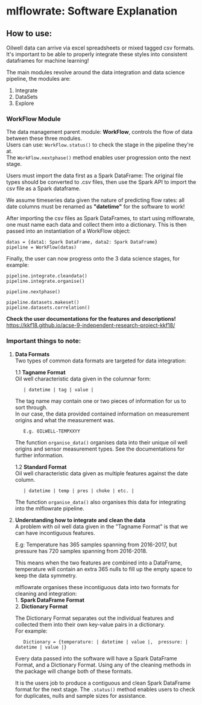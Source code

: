 # mlflowrate: Software Explanation

## How to use:
Oilwell data can arrive via excel spreadsheets or mixed tagged csv formats. It's important to be able to properly integrate these styles into consistent dataframes for machine learning!

The main modules revolve around the data integration and data science pipeline, the modules are:

1. Integrate
2. DataSets
3. Explore

### WorkFlow Module
The data management parent module: **WorkFlow**, controls the flow of data between these three modules.  
Users can use:    `WorkFlow.status()`    to check the stage in the pipeline they're at.  
The    `WorkFlow.nextphase()`    method enables user progression onto the next stage.

Users must import the data first as a Spark DataFrame: The original file types should be converted to .csv files, then use the Spark API to import the csv file as a Spark dataframe.

We assume timeseries data given the nature of predicting flow rates: all date columns must be renamed as **"datetime"** for the software to work!

After importing the csv files as Spark DataFrames, to start using mlflowrate, one must name each data and collect them into a dictionary. This is then passed into an instantiation of a WorkFlow object:
    
    datas = {data1: Spark DataFrame, data2: Spark DataFrame}
    pipeline = WorkFlow(datas)

Finally, the user can now progress onto the 3 data science stages, for example:

    pipeline.integrate.cleandata()
    pipeline.integrate.organise()
    
    pipeline.nextphase()
    
    pipeline.datasets.makeset()
    pipeline.datasets.correlation()

**Check the user documentations for the features and descriptions!**  
https://kkf18.github.io/acse-9-independent-research-project-kkf18/

### Important things to note:

1. **Data Formats**  
  Two types of common data formats are targeted for data integration:
  
    1.1 **Tagname Format**  
      Oil well characteristic data given in the columnar form: 

          | datetime | tag | value |    

      The tag name may contain one or two pieces of information for us to sort through.  
      In our case, the data provided contained information on measurement origins and what the measurement was.

          E.g. OILWELL-TEMPXXYY   

      The function    `organise_data()`    organises data into their unique oil well origins and sensor measurement types. See the documentations for further information.
    
    1.2 **Standard Format**      
      Oil well characteristic data given as multiple features against the date column.

          | datetime | temp | pres | choke | etc. |    

      The function   `organise_data()`    also organises this data for integrating into the mlflowrate pipeline.

2. **Understanding how to integrate and clean the data**  
  A problem with oil well data given in the "Tagname Format" is that we can have incontiguous features.
  
      E.g: Temperature has 365 samples spanning from 2016-2017, but pressure has 720 samples spanning from 2016-2018.  

      This means when the two features are combined into a DataFrame, temperature will contain an extra 365 nulls to fill up the empty space to keep the data symmetry.  

      mlflowrate organises these incontiguous data into two formats for cleaning and integration:  
        1. **Spark DataFrame Format**  
        2. **Dictionary Format**  

      The Dictionary Format separates out the individual features and collected them into their own key-value pairs in a dictionary.  
      For example:

          Dictionary = {temperature: | datetime | value |,  pressure: | datetime | value |}

      Every data passed into the software will have a Spark DataFrame Format, and a Dictionary Format.
      Using any of the cleaning methods in the package will change both of these formats.

      It is the users job to produce a contiguous and clean Spark DataFrame format for the next stage. The    `.status()`    method enables users to check for duplicates, nulls and sample sizes for assistance.
